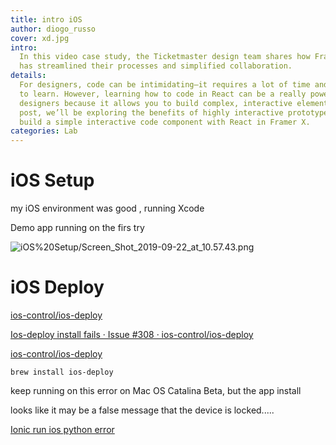 ```yaml
---
title: intro iOS
author: diogo_russo
cover: xd.jpg
intro:
  In this video case study, the Ticketmaster design team shares how Framer X
  has streamlined their processes and simplified collaboration.
details:
  For designers, code can be intimidating—it requires a lot of time and effort
  to learn. However, learning how to code in React can be a really powerful tool for
  designers because it allows you to build complex, interactive elements. In this
  post, we’ll be exploring the benefits of highly interactive prototypes and how to
  build a simple interactive code component with React in Framer X.
categories: Lab
---
```


# iOS Setup

my iOS environment was good , running Xcode

Demo app running on the firs try

![iOS%20Setup/Screen_Shot_2019-09-22_at_10.57.43.png](iOS%20Setup/Screen_Shot_2019-09-22_at_10.57.43.png)

# iOS Deploy

[ios-control/ios-deploy](https://github.com/ios-control/ios-deploy#os-x-1011-el-capitan-or-greater)

[Ios-deploy install fails · Issue #308 · ios-control/ios-deploy](https://github.com/ios-control/ios-deploy/issues/308)

[ios-control/ios-deploy](https://github.com/ios-control/ios-deploy#os-x-1011-el-capitan-or-greater)

    brew install ios-deploy

keep running on this error on Mac OS Catalina Beta, but the app install

looks like it may be a false message that the device is locked.....

[Ionic run ios python error](https://forum.ionicframework.com/t/ionic-run-ios-python-error/58760)
